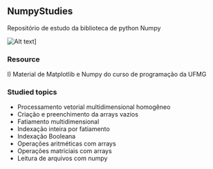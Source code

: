 ## NumpyStudies
Repositório de estudo da biblioteca de python Numpy



![Alt text](https://th.bing.com/th/id/OIP.dMttgDh9awTwEwhfvEc0UgHaEK?pid=ImgDet&w=474&h=266&rs=1)]

### Resource
I) Material de Matplotlib e Numpy do curso de programação da UFMG

### Studied topics
- Processamento vetorial multidimensional homogêneo
- Criação e preenchimento da arrays vazios
- Fatiamento multidimensional
- Indexação inteira por fatiamento
- Indexação Booleana
- Operações aritméticas com arrays
- Operações matriciais com arrays
- Leitura de arquivos com numpy
